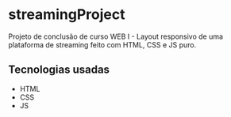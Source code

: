 # streamingProject
Projeto de conclusão de curso WEB I - Layout responsivo de uma plataforma de streaming feito com HTML, CSS e JS puro.

## Tecnologias usadas
- HTML
- CSS
- JS
